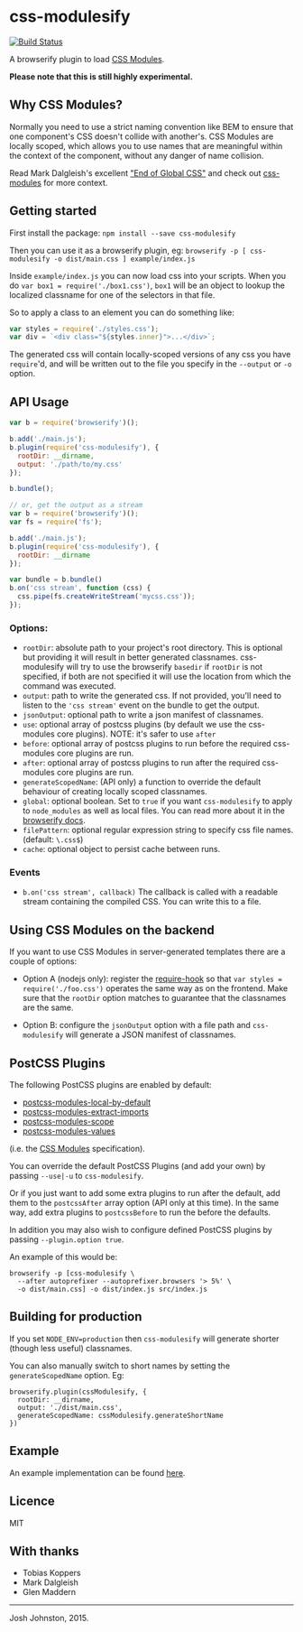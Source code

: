 # css-modulesify

[![Build Status](https://travis-ci.org/css-modules/css-modulesify.svg?branch=master)](https://travis-ci.org/css-modules/css-modulesify)

A browserify plugin to load [CSS Modules].

[CSS Modules]: https://github.com/css-modules/css-modules

**Please note that this is still highly experimental.**

## Why CSS Modules?

Normally you need to use a strict naming convention like BEM to ensure that one component's CSS doesn't collide with another's. CSS Modules are locally scoped, which allows you to use names that are meaningful within the context of the component, without any danger of name collision.

Read Mark Dalgleish's excellent ["End of Global CSS"](https://medium.com/seek-blog/the-end-of-global-css-90d2a4a06284) and check out [css-modules](https://github.com/css-modules/css-modules) for more context.

## Getting started

First install the package: `npm install --save css-modulesify`

Then you can use it as a browserify plugin, eg: `browserify -p [ css-modulesify -o dist/main.css ] example/index.js`

Inside `example/index.js` you can now load css into your scripts.  When you do `var box1 = require('./box1.css')`, `box1` will be an object to lookup the localized classname for one of the selectors in that file.

So to apply a class to an element you can do something like:

```js
var styles = require('./styles.css');
var div = `<div class="${styles.inner}">...</div>`;
```

The generated css will contain locally-scoped versions of any css you have `require`'d, and will be written out to the file you specify in the `--output` or `-o` option.

## API Usage

```js
var b = require('browserify')();

b.add('./main.js');
b.plugin(require('css-modulesify'), {
  rootDir: __dirname,
  output: './path/to/my.css'
});

b.bundle();
```

```js
// or, get the output as a stream
var b = require('browserify')();
var fs = require('fs');

b.add('./main.js');
b.plugin(require('css-modulesify'), {
  rootDir: __dirname
});

var bundle = b.bundle()
b.on('css stream', function (css) {
  css.pipe(fs.createWriteStream('mycss.css'));
});
```

### Options:

- `rootDir`: absolute path to your project's root directory. This is optional but providing it will result in better generated classnames. css-modulesify will try to use the browserify `basedir` if `rootDir` is not specified, if both are not specified it will use the location from which the command was executed. 
- `output`: path to write the generated css. If not provided, you'll need to listen to the `'css stream'` event on the bundle to get the output.
- `jsonOutput`: optional path to write a json manifest of classnames.
- `use`: optional array of postcss plugins (by default we use the css-modules core plugins). NOTE: it's safer to use `after`
- `before`:  optional array of postcss plugins to run before the required css-modules core plugins are run.
- `after`:  optional array of postcss plugins to run after the required css-modules core plugins are run.
- `generateScopedName`: (API only) a function to override the default behaviour of creating locally scoped classnames.
- `global`: optional boolean. Set to `true` if you want `css-modulesify` to apply to `node_modules` as well as local files. You can read more about it in the [browserify docs](https://github.com/substack/node-browserify/#btransformtr-opts).
- `filePattern`: optional regular expression string to specify css file names. (default: `\.css$`)
- `cache`: optional object to persist cache between runs.

### Events
- `b.on('css stream', callback)` The callback is called with a readable stream containing the compiled CSS. You can write this to a file.

## Using CSS Modules on the backend

If you want to use CSS Modules in server-generated templates there are a couple of options:

- Option A (nodejs only): register the [require-hook](https://github.com/css-modules/css-modules-require-hook) so that `var styles = require('./foo.css')` operates the same way as on the frontend. Make sure that the `rootDir` option matches to guarantee that the classnames are the same.

- Option B: configure the `jsonOutput` option with a file path and `css-modulesify` will generate a JSON manifest of classnames.


## PostCSS Plugins

The following PostCSS plugins are enabled by default:

  * [postcss-modules-local-by-default]
  * [postcss-modules-extract-imports]
  * [postcss-modules-scope]
  * [postcss-modules-values]

(i.e. the [CSS Modules] specification).

You can override the default PostCSS Plugins (and add your own) by passing `--use|-u` to `css-modulesify`.

Or if you just want to add some extra plugins to run after the default, add them to the `postcssAfter` array option (API only at this time). In the same way, add extra plugins to `postcssBefore` to run the before the defaults.

In addition you may also wish to configure defined PostCSS plugins by passing `--plugin.option true`.

An example of this would be:

```
browserify -p [css-modulesify \
  --after autoprefixer --autoprefixer.browsers '> 5%' \
  -o dist/main.css] -o dist/index.js src/index.js
```

[postcss-modules-local-by-default]: https://github.com/css-modules/postcss-modules-local-by-default
[postcss-modules-extract-imports]: https://github.com/css-modules/postcss-modules-extract-imports
[postcss-modules-scope]: https://github.com/css-modules/postcss-modules-scope
[postcss-modules-values]: https://github.com/css-modules/postcss-modules-values

## Building for production

If you set `NODE_ENV=production` then `css-modulesify` will generate shorter (though less useful) classnames.

You can also manually switch to short names by setting the `generateScopedName` option. Eg:

```
browserify.plugin(cssModulesify, {
  rootDir: __dirname,
  output: './dist/main.css',
  generateScopedName: cssModulesify.generateShortName
})
```

## Example

An example implementation can be found [here](https://github.com/css-modules/browserify-demo).

## Licence

MIT

## With thanks

 - Tobias Koppers
 - Mark Dalgleish
 - Glen Maddern

----
Josh Johnston, 2015.

